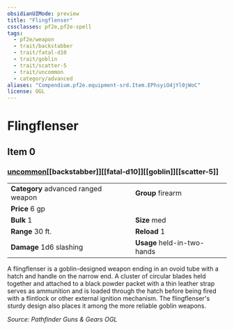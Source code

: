 ```yaml
---
obsidianUIMode: preview
title: "Flingflenser"
cssclasses: pf2e,pf2e-spell
tags:
  - pf2e/weapon
  - trait/backstabber
  - trait/fatal-d10
  - trait/goblin
  - trait/scatter-5
  - trait/uncommon
  - category/advanced
aliases: "Compendium.pf2e.equipment-srd.Item.EPhsyiO4jYl0jWoC"
license: OGL
---
```

# Flingflenser
## Item 0
### [uncommon](uncommon "Uncommon Rarity Trait")[[backstabber]][[fatal-d10]][[goblin]][[scatter-5]]

|  |  |
| -- | -- |
| **Category** advanced ranged weapon | **Group** firearm |
| **Price** 6 gp |  |
| **Bulk** 1 | **Size** med |
|**Range** 30 ft.| **Reload** 1|
| **Damage** 1d6 slashing  | **Usage** held-in-two-hands |



A flingflenser is a goblin-designed weapon ending in an ovoid tube with a hatch and handle on the narrow end. A cluster of circular blades held together and attached to a black powder packet with a thin leather strap serves as ammunition and is loaded through the hatch before being fired with a flintlock or other external ignition mechanism. The flingflenser's sturdy design also places it among the more reliable goblin weapons.

*Source: Pathfinder Guns & Gears*
*OGL*